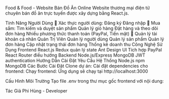 Food & Food - Website Bán Đồ Ăn Online
Website thương mại điện tử chuyên bán đồ ăn trực tuyến được xây dựng bằng React.js.

Tính Năng
Người Dùng
🔐 Xác thực người dùng:
Đăng ký
Đăng nhập
🛒 Mua sắm:
Tìm kiếm và duyệt sản phẩm
Quản lý giỏ hàng
Đặt hàng và theo dõi đơn hàng
Nhiều phương thức thanh toán (PayPal, Tiền mặt)
👤 Quản lý tài khoản cá nhân
Quản Trị Viên
Quản lý người dùng
Quản lý sản phẩm
Quản lý đơn hàng
Cập nhật trạng thái đơn hàng
Thống kê doanh thu
Công Nghệ Sử Dụng
Frontend
React.js
Redux quản lý state
Ant Design UI
Tích hợp PayPal
React Router điều hướng
Backend
Node.js/Express
MongoDB
JWT authentication
Hướng Dẫn Cài Đặt
Yêu Cầu Hệ Thống
Node.js
npm
MongoDB
Các Bước Cài Đặt
Clone dự án:
Cài đặt dependencies cho frontend:
Chạy frontend:
Ứng dụng sẽ chạy tại http://localhost:3000

Cấu Hình Môi Trường
Tạo file .env trong thư mục gốc frontend với nội dung:

Tác Giả
Phi Hùng - Developer
